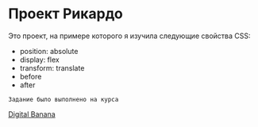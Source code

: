 # Проект Рикардо
Это проект, на примере которого я изучила следующие свойства CSS:

* position: absolute
* display: flex
* transform: translate
* before
* after

```
Задание было выполнено на курса
```
[Digital Banana](https://digital-banana.ru)